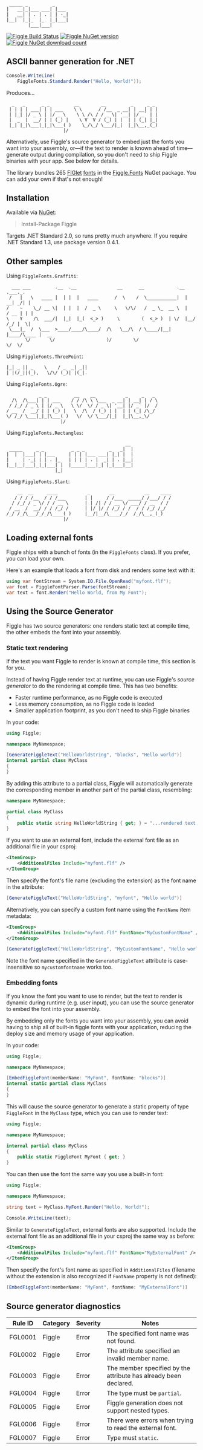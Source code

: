 ```                       
 _____ _         _     
|   __|_|___ ___| |___ 
|   __| | . | . | | -_|
|__|  |_|_  |_  |_|___|
        |___|___|      
```

[![Figgle Build Status](https://github.com/drewnoakes/figgle/actions/workflows/CI.yml/badge.svg)](https://github.com/drewnoakes/figgle/actions/)
[![Figgle NuGet version](https://img.shields.io/nuget/v/Figgle)](https://www.nuget.org/packages/Figgle/)
[![Figgle NuGet download count](https://img.shields.io/nuget/dt/Figgle)](https://www.nuget.org/packages/Figgle/)

## ASCII banner generation for .NET

```c#
Console.WriteLine(
    FiggleFonts.Standard.Render("Hello, World!"));
```

Produces...

```
  _   _      _ _         __        __         _     _ _
 | | | | ___| | | ___    \ \      / /__  _ __| | __| | |
 | |_| |/ _ \ | |/ _ \    \ \ /\ / / _ \| '__| |/ _` | |
 |  _  |  __/ | | (_) |    \ V  V / (_) | |  | | (_| |_|
 |_| |_|\___|_|_|\___( )    \_/\_/ \___/|_|  |_|\__,_(_)
                     |/
```

Alternatively, use Figgle's source generator to embed just the fonts you want into your assembly, or&mdash;if the text to render is known ahead of time&mdash;generate output during compilation, so you don't need to ship Figgle binaries with your app. See below for details.

The library bundles 265 [FIGlet](http://www.figlet.org/) [fonts](http://www.jave.de/figlet/fonts.html) in the [Figgle.Fonts](https://www.nuget.org/packages/Figgle.Fonts) NuGet package. You can add your own if that's not enough! 

## Installation

Available via [NuGet](https://www.nuget.org/packages/Figgle/):

>Install-Package Figgle

Targets .NET Standard 2.0, so runs pretty much anywhere. If you require .NET Standard 1.3, use package version 0.4.1.

## Other samples

Using `FiggleFonts.Graffiti`:

```
  ___ ___         .__  .__               __      __            .__       .___._.
 /   |   \   ____ |  | |  |   ____      /  \    /  \___________|  |    __| _/| |
/    ~    \_/ __ \|  | |  |  /  _ \     \   \/\/   /  _ \_  __ \  |   / __ | | |
\    Y    /\  ___/|  |_|  |_(  <_> )     \        (  <_> )  | \/  |__/ /_/ |  \|
 \___|_  /  \___  >____/____/\____/  /\   \__/\  / \____/|__|  |____/\____ |  __
       \/       \/                   )/        \/                         \/  \/
```

Using `FiggleFonts.ThreePoint`:

```
|_| _ || _    \    / _  _| _||
| |(/_||(_),   \/\/ (_)| |(_|.
```

Using `FiggleFonts.Ogre`:

```
            _ _          __    __           _     _   _ 
  /\  /\___| | | ___    / / /\ \ \___  _ __| | __| | / \
 / /_/ / _ \ | |/ _ \   \ \/  \/ / _ \| '__| |/ _` |/  /
/ __  /  __/ | | (_) |   \  /\  / (_) | |  | | (_| /\_/ 
\/ /_/ \___|_|_|\___( )   \/  \/ \___/|_|  |_|\__,_\/   
                    |/                                  
```

Using `FiggleFonts.Rectangles`:

```
                                            __ 
 _____     _ _          _ _ _         _   _|  |
|  |  |___| | |___     | | | |___ ___| |_| |  |
|     | -_| | | . |_   | | | | . |  _| | . |__|
|__|__|___|_|_|___| |  |_____|___|_| |_|___|__|
                  |_|                          
```

Using `FiggleFonts.Slant`:

```
    __  __     ____           _       __           __    ____
   / / / /__  / / /___       | |     / /___  _____/ /___/ / /
  / /_/ / _ \/ / / __ \      | | /| / / __ \/ ___/ / __  / / 
 / __  /  __/ / / /_/ /      | |/ |/ / /_/ / /  / / /_/ /_/  
/_/ /_/\___/_/_/\____( )     |__/|__/\____/_/  /_/\__,_(_)   
                     |/                                      
```

## Loading external fonts

Figgle ships with a bunch of fonts (in the `FiggleFonts` class). If you prefer, you can load your own.

Here's an example that loads a font from disk and renders some text with it:

```c#
using var fontStream = System.IO.File.OpenRead("myfont.flf");
var font = FiggleFontParser.Parse(fontStream);
var text = font.Render("Hello World, from My Font");
```

## Using the Source Generator

Figgle has two source generators: one renders static text at compile time, the other embeds the font into your assembly.

### Static text rendering

If the text you want Figgle to render is known at compile time, this section is for you.

Instead of having Figgle render text at runtime, you can use Figgle's _source generator_ to
do the rendering at compile time. This has two benefits:

- Faster runtime performance, as no Figgle code is executed
- Less memory consumption, as no Figgle code is loaded
- Smaller application footprint, as you don't need to ship Figgle binaries

In your code:

```c#
using Figgle;

namespace MyNamespace;

[GenerateFiggleText("HelloWorldString", "blocks", "Hello world")]
internal partial class MyClass
{
}
```

By adding this attribute to a partial class, Figgle will automatically generate the corresponding
member in another part of the partial class, resembling:

```c#
namespace MyNamespace;

partial class MyClass
{
    public static string HelloWorldString { get; } = "...rendered text here...";
}
```

If you want to use an external font, include the external font file as an additional file in your csproj:

```xml
<ItemGroup>
    <AdditionalFiles Include="myfont.flf" />
</ItemGroup>
```

Then specify the font's file name (excluding the extension) as the font name in the attribute:

```c#
[GenerateFiggleText("HelloWorldString", "myfont", "Hello world")]
```

Alternatively, you can specify a custom font name using the `FontName` item metadata:

```xml
<ItemGroup>
    <AdditionalFiles Include="myfont.flf" FontName="MyCustomFontName" />
</ItemGroup>
```

```C#
[GenerateFiggleText("HelloWorldString", "MyCustomFontName", "Hello world")]
```

Note the font name specified in the `GenerateFiggleText` attribute is case-insensitive so `mycustomfontname` works too.

### Embedding fonts

If you know the font you want to use to render, but the text to render is dynamic during runtime (e.g. user input),
you can use the source generator to embed the font into your assembly.

By embedding only the fonts you want into your assembly, you can avoid having to ship all of built-in figgle fonts with your application, reducing
the deploy size and memory usage of your application.

In your code:

```c#
using Figgle;

namespace MyNamespace;

[EmbedFiggleFont(memberName: "MyFont", fontName: "blocks")]
internal static partial class MyClass
{
}
```

This will cause the source generator to generate a static property of type `FiggleFont` in the `MyClass` type, which you can use to render text:

```c#
using Figgle;

namespace MyNamespace;

internal partial class MyClass
{
    public static FiggleFont MyFont { get; }
}
```

You can then use the font the same way you use a built-in font:

```c#
using Figgle;

namespace MyNamespace;

string text = MyClass.MyFont.Render("Hello, World!");

Console.WriteLine(text);
```

Similar to `GenerateFiggleText`, external fonts are also supported.  Include the external font file as an additional file in your csproj
the same way as before:

```xml
<ItemGroup>
    <AdditionalFiles Include="myfont.flf" FontName="MyExternalFont" />
</ItemGroup>
```

Then specify the font's font name as specified in `AdditionalFiles` 
(filename without the extension is also recognized if `FontName` property is not defined):

```c#
[EmbedFiggleFont(memberName: "MyFont", fontName: "MyExternalFont")]
```

## Source generator diagnostics

Rule ID | Category | Severity | Notes
--------|----------|----------|--------------------
FGL0001 | Figgle   |  Error   | The specified font name was not found.
FGL0002 | Figgle   |  Error   | The attribute specified an invalid member name.
FGL0003 | Figgle   |  Error   | The member specified by the attribute has already been declared.
FGL0004 | Figgle   |  Error   | The type must be `partial`.
FGL0005 | Figgle   |  Error   | Figgle generation does not support nested types.
FGL0006 | Figgle   |  Error   | There were errors when trying to read the external font.
FGL0007 | Figgle   |  Error   | Type must `static`.
